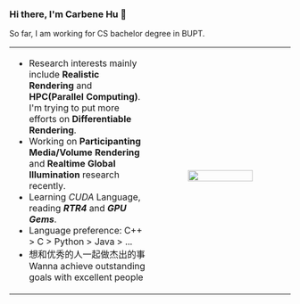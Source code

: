 ### Hi there, I'm Carbene Hu 👋

So far, I am working for CS bachelor degree in BUPT.

<table width="100%">
  <tr>
  <td width="50%">

- Research interests mainly include **Realistic Rendering** and **HPC(Parallel Computing)**. I'm trying to put more efforts on **Differentiable Rendering**.
- Working on **Participanting Media/Volume Rendering** and **Realtime Global Illumination** research recently.
- Learning *CUDA* Language, reading ***RTR4*** and ***GPU Gems***.
- Language preference: C++ > C > Python > Java > ...
- 想和优秀的人一起做杰出的事 Wanna achieve outstanding goals with excellent people

</td>
               
<td width="50%">
&nbsp;<p align="center">
<img src="https://github-readme-stats-sigma-five.vercel.app/api?username=Hyiker&count_private=true&hide_title=true&hide_rank=true&show_icons=true&theme=swift" width="70%"/>
  </p>

</td>
</tr>

</table>
